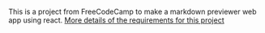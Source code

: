 This is a project from FreeCodeCamp to make a markdown previewer web app using react. 
[More details of the requirements for this project](https://www.freecodecamp.org/learn/front-end-development-libraries/front-end-development-libraries-projects/build-a-markdown-previewer "See more on FreeCodeCamp")
